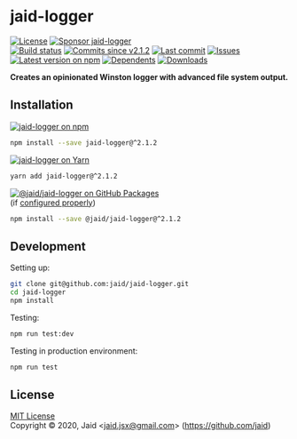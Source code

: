 # jaid-logger


<a href="https://raw.githubusercontent.com/jaid/jaid-logger/master/license.txt"><img src="https://img.shields.io/github/license/jaid/jaid-logger?style=flat-square" alt="License"/></a> <a href="https://github.com/sponsors/jaid"><img src="https://img.shields.io/badge/<3-Sponsor-FF45F1?style=flat-square" alt="Sponsor jaid-logger"/></a>  
<a href="https://actions-badge.atrox.dev/jaid/jaid-logger/goto"><img src="https://img.shields.io/endpoint.svg?style=flat-square&url=https%3A%2F%2Factions-badge.atrox.dev%2Fjaid%2Fjaid-logger%2Fbadge" alt="Build status"/></a> <a href="https://github.com/jaid/jaid-logger/commits"><img src="https://img.shields.io/github/commits-since/jaid/jaid-logger/v2.1.2?style=flat-square&logo=github" alt="Commits since v2.1.2"/></a> <a href="https://github.com/jaid/jaid-logger/commits"><img src="https://img.shields.io/github/last-commit/jaid/jaid-logger?style=flat-square&logo=github" alt="Last commit"/></a> <a href="https://github.com/jaid/jaid-logger/issues"><img src="https://img.shields.io/github/issues/jaid/jaid-logger?style=flat-square&logo=github" alt="Issues"/></a>  
<a href="https://npmjs.com/package/jaid-logger"><img src="https://img.shields.io/npm/v/jaid-logger?style=flat-square&logo=npm&label=latest%20version" alt="Latest version on npm"/></a> <a href="https://github.com/jaid/jaid-logger/network/dependents"><img src="https://img.shields.io/librariesio/dependents/npm/jaid-logger?style=flat-square&logo=npm" alt="Dependents"/></a> <a href="https://npmjs.com/package/jaid-logger"><img src="https://img.shields.io/npm/dm/jaid-logger?style=flat-square&logo=npm" alt="Downloads"/></a>

**Creates an opinionated Winston logger with advanced file system output.**





## Installation

<a href="https://npmjs.com/package/jaid-logger"><img src="https://img.shields.io/badge/npm-jaid--logger-C23039?style=flat-square&logo=npm" alt="jaid-logger on npm"/></a>

```bash
npm install --save jaid-logger@^2.1.2
```

<a href="https://yarnpkg.com/package/jaid-logger"><img src="https://img.shields.io/badge/Yarn-jaid--logger-2F8CB7?style=flat-square&logo=yarn&logoColor=white" alt="jaid-logger on Yarn"/></a>

```bash
yarn add jaid-logger@^2.1.2
```

<a href="https://github.com/jaid/jaid-logger/packages"><img src="https://img.shields.io/badge/GitHub Packages-@jaid/jaid--logger-24282e?style=flat-square&logo=github" alt="@jaid/jaid-logger on GitHub Packages"/></a>  
(if [configured properly](https://help.github.com/en/github/managing-packages-with-github-packages/configuring-npm-for-use-with-github-packages))

```bash
npm install --save @jaid/jaid-logger@^2.1.2
```





















## Development



Setting up:
```bash
git clone git@github.com:jaid/jaid-logger.git
cd jaid-logger
npm install
```
Testing:
```bash
npm run test:dev
```
Testing in production environment:
```bash
npm run test
```


## License
[MIT License](https://raw.githubusercontent.com/jaid/jaid-logger/master/license.txt)  
Copyright © 2020, Jaid \<jaid.jsx@gmail.com> (https://github.com/jaid)
